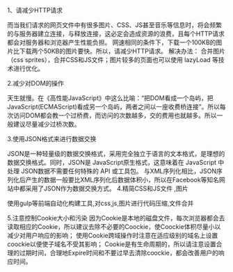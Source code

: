 1、请减少HTTP请求

而当我们请求的网页文件中有很多图片、CSS、JS甚至音乐等信息时，将会频繁的与服务器建立连接，与释放连接，这必定会造成资源的浪费，且每个HTTP请求都会对服务器和浏览器产生性能负担。
网速相同的条件下，下载一个100KB的图片比下载两个50KB的图片要快。所以，请减少HTTP请求。
解决办法：
合并图片（css sprites），合并CSS和JS文件；图片较多的页面也可以使用 lazyLoad 等技术进行优化。

2.减少对DOM的操作

天生就慢。在《高性能JavaScript》中这么比喻：“把DOM看成一个岛屿，把JavaScript(ECMAScript)看成另一个岛屿，两者之间以一座收费桥连接”。所以每次访问DOM都会教一个过桥费，而访问的次数越多，交的费用也就越多。所以一般建议尽量减少过桥次数。

3.使用JSON格式来进行数据交换

JSON是一种轻量级的数据交换格式，采用完全独立于语言的文本格式，是理想的数据交换格式。同时，JSON是 JavaScript原生格式，这意味着在 JavaScript 中处理 JSON数据不需要任何特殊的 API 或工具包。
与XML序列化相比，JSON序列化后产生的数据一般要比XML序列化后数据体积小，所以在Facebook等知名网站中都采用了JSON作为数据交换方式。
4.精简CSS和JS文件 ,图片

使用gulp等前端自动化构建工具,对css,js,图片进行代码压缩,文件合并

5.注意控制Cookie大小和污染 
因为Cookie是本地的磁盘文件，每次浏览器都会去读取相应的Cookie，所以建议去除不必要的Coockie，使Coockie体积尽量小以减少对用户响应的影响；
使用Cookie跨域操作时注意在适应级别的域名上设置coockie以便使子域名不受其影响；
Cookie是有生命周期的，所以请注意设置合理的过期时间，合理地Expire时间和不要过早去清除coockie，都会改善用户的响应时间。

